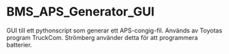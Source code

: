 # BMS_APS_Generator_GUI

GUI till ett pythonscript som generar ett APS-congig-fil.
Används av Toyotas program TruckCom.
Strömberg använder detta för att programmera batterier.
